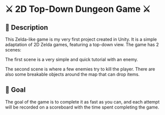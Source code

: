 <h1>⚔️ 2D Top-Down Dungeon Game ⚔️</h1>

<h2>📄 Description</h2>

This Zelda-like game is my very first project created in Unity. It is a simple adaptation of 2D Zelda games, featuring a top-down view. The game has 2 scenes:

The first scene is a very simple and quick tutorial with an enemy.

The second scene is where a few enemies try to kill the player. There are also some breakable objects around the map that can drop items.

<h2>🏁 Goal</h2>

The goal of the game is to complete it as fast as you can, and each attempt will be recorded on a scoreboard with the time spent completing the game.
